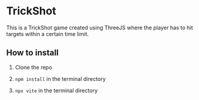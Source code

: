 # TrickShot

This is a TrickShot game created using ThreeJS where the player has to hit targets within a certain time limit.

## How to install

1. Clone the repo

2. ```npm install``` in the terminal directory

3. ```npx vite``` in the terminal directory
